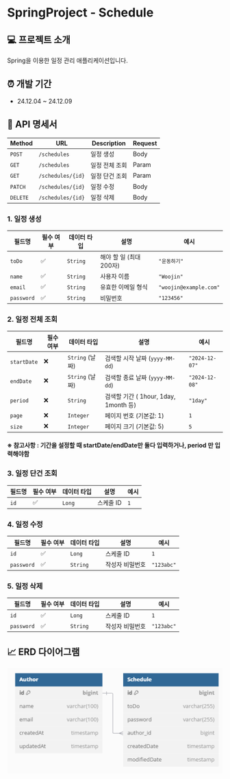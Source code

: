 # SpringProject - Schedule

## 💻 프로젝트 소개
Spring을 이용한 일정 관리 애플리케이션입니다.

## ⏰ 개발 기간
* 24.12.04 ~ 24.12.09

## 📌 API 명세서

| Method   | URL                | Description | Request |
|----------|--------------------|-------------|---------|
| `POST`   | `/schedules`       | 일정 생성       | Body
| `GET`    | `/schedules`       | 일정 전체 조회    | Param
| `GET`    | `/schedules/{id}`  | 일정 단건 조회    | Param
| `PATCH`  | `/schedules/{id}`  | 일정 수정       | Body
| `DELETE` | `/schedules/{id}` | 일정 삭제       | Body

### 1. 일정 생성

| 필드명      | 필수 여부 | 데이터 타입      | 설명                       | 예시                     |
|-------------|-----------|-----------------|----------------------------|--------------------------|
| `toDo`      | ✅        | `String`        | 해야 할 일 (최대 200자)     | `"운동하기"`             |
| `name`      | ✅        | `String`        | 사용자 이름                 | `"Woojin"`             |
| `email`     | ✅        | `String`        | 유효한 이메일 형식          | `"woojin@example.com"`  |
| `password`  | ✅        | `String`        | 비밀번호                    | `"123456"`               |

### 2. 일정 전체 조회

| 필드명         | 필수 여부 | 데이터 타입        | 설명                              | 예시             |
|-------------|-----------|---------------|---------------------------------|----------------|
| `startDate` | ❌        | `String` (날짜) | 검색할 시작 날짜 (`yyyy-MM-dd`)        | `"2024-12-07"` |
| `endDate`   | ❌        | `String` (날짜) | 검색할 종료 날짜 (`yyyy-MM-dd`)        | `"2024-12-08"` |
| `period`    | ❌        | `String`      | 검색할 기간 ( 1hour, 1day, 1month 등) | `"1day"`         |
| `page`      | ❌        | `Integer`     | 페이지 번호 (기본값: 1)                 | `1`            |
| `size`      | ❌        | `Integer`     | 페이지 크기 (기본값: 5)                 | `5`            |

#### ※ 참고사항 : 기간을 설정할 때 startDate/endDate만 둘다 입력하거나, period 만 입력해야함

### 3. 일정 단건 조회
| 필드명        | 필수 여부 | 데이터 타입   | 설명       | 예시       |
|------------|-----------|----------|----------|----------|
| `id`       | ✅        | `Long`   | 스케줄 ID   | `1`      |

### 4. 일정 수정
| 필드명        | 필수 여부 | 데이터 타입   | 설명       | 예시       |
|------------|-----------|----------|----------|----------|
| `id`       | ✅        | `Long`   | 스케줄 ID   | `1`      |
| `password` | ✅        | `String` | 작성자 비밀번호 | `"123abc"` |

### 5. 일정 삭제
| 필드명 | 필수 여부 | 데이터 타입 | 설명      | 예시   |
|--------|-----------|------------|-----------|--------|
| `id`   | ✅        | `Long`     | 스케줄 ID | `1`    |
| `password` | ✅        | `String` | 작성자 비밀번호 | `"123abc"` |

## 📈 ERD 다이어그램

![img.png](img.png)
